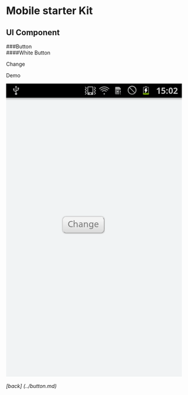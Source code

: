 Mobile starter Kit
================================

UI Component
--------------------------------


###Button		
####White Button	
		<div class="floatRight grayButton marginT15" id="locationChangeBtn">
                            <a data-ajax="true">
                               Change
                            </a>
                 </div>


Demo

![alt text][Demo]

[Demo]: ../../screenshots/white_button.png "Demo"

	
*[back] (../button.md)*  
